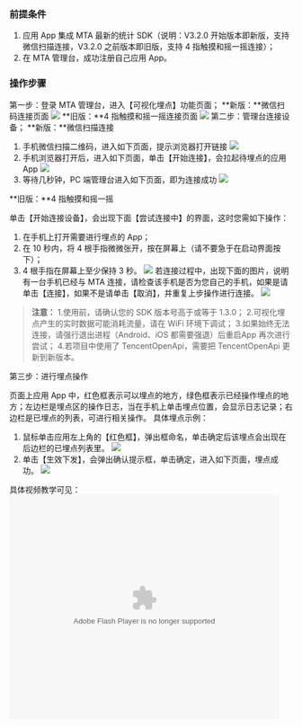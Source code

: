 ### 前提条件
1. 应用 App 集成 MTA 最新的统计 SDK（说明：V3.2.0 开始版本即新版，支持微信扫描连接，V3.2.0 之前版本即旧版，支持 4 指触摸和摇一摇连接）；
2. 在 MTA 管理台，成功注册自己应用 App。

### 操作步骤

第一步：登录 MTA 管理台，进入【可视化埋点】功能页面；
**新版：**微信扫码连接页面
![](http://imgcache.tce.fsphere.cn/image/mc.qcloudimg.com/static/img/04f0febda44701247ac9055c1d7a7fc6/image.png)
**旧版：**4 指触摸和摇一摇连接页面
![](http://imgcache.tce.fsphere.cn/image/mc.qcloudimg.com/static/img/fd86c76441ee4eb7a750dbb7c0e71524/image.png)
第二步：管理台连接设备；
**新版：**微信扫描连接
1. 手机微信扫描二维码，进入如下页面，提示浏览器打开链接
![](http://imgcache.tce.fsphere.cn/image/mc.qcloudimg.com/static/img/68ccd2ceda901427f308c8c4329c6147/image.png)
2. 手机浏览器打开后，进入如下页面，单击【开始连接】，会拉起待埋点的应用 App
![](http://imgcache.tce.fsphere.cn/image/mc.qcloudimg.com/static/img/9823a23801f3e1a8b2c9850cb7418221/image.png)
3. 等待几秒钟，PC 端管理台进入如下页面，即为连接成功
![](http://imgcache.tce.fsphere.cn/image/mc.qcloudimg.com/static/img/6de4e476f250649886b16d0fd5321500/image.png)

**旧版：**4 指触摸和摇一摇

单击【开始连接设备】，会出现下面【尝试连接中】的界面，这时您需如下操作：
1. 在手机上打开需要进行埋点的 App；
2. 在 10 秒内，将 4 根手指微微张开，按在屏幕上（请不要急于在启动界面按下）；
3. 4 根手指在屏幕上至少保持 3 秒。
![](http://imgcache.tce.fsphere.cn/image/mc.qcloudimg.com/static/img/2469cc13bebb97188e88d5845f5fe217/image.png)
若连接过程中，出现下面的图片，说明有一台手机已经与 MTA 连接，请检查该手机是否为您自己的手机，如果是请单击【连接】，如果不是请单击【取消】，并重复上步操作进行连接。
![](http://imgcache.tce.fsphere.cn/image/mc.qcloudimg.com/static/img/142ea659c7ae87e64004e441d15363e8/image.png)
>**注意：**
>1.使用前，请确认您的 SDK 版本号高于或等于 1.3.0；
>2.可视化埋点产生的实时数据可能消耗流量，请在 WiFi 环境下调试；
>3.如果始终无法连接，请强行退出进程（Android、iOS 都需要强退）后重启App 再次进行尝试；
>4.若项目中使用了 TencentOpenApi，需要把 TencentOpenApi 更新到新版本。

第三步：进行埋点操作

页面上应用 App 中，红色框表示可以埋点的地方，绿色框表示已经操作埋点的地方；左边栏是埋点区的操作日志，当在手机上单击埋点位置，会显示日志记录；右边栏是已埋点的列表，可进行相关操作。
具体埋点示例：
1. 鼠标单击应用左上角的【红色框】，弹出框命名，单击确定后该埋点会出现在后边栏的已埋点列表里。
![](http://imgcache.tce.fsphere.cn/image/mc.qcloudimg.com/static/img/0bb26801137fc67a60826a68c99fc384/image.png)
2. 单击【生效下发】，会弹出确认提示框，单击确定，进入如下页面，埋点成功。
![](http://imgcache.tce.fsphere.cn/image/mc.qcloudimg.com/static/img/7ec756c3d2b1a5ce00fa84fcd4f829be/image.png)

具体视频教学可见：
<embed src="http://imgcache.tce.fsphere.cn/image/imgcache.qq.com/tencentvideo_v1/playerv3/TPout.swf?max_age=86400&v=20161117&vid=k0507ohc4zp&auto=0" allowFullScreen="true" quality="high" width="480" height="400" align="middle" allowScriptAccess="always" type="application/x-shockwave-flash"></embed>
